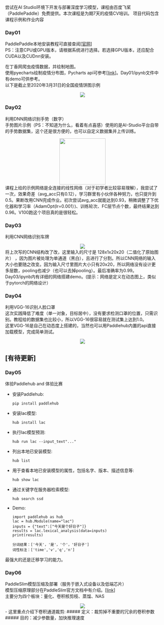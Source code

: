 尝试在AI Studio环境下开发与部署深度学习模型，课程由百度飞桨（PaddlePaddle）免费提供。本次课程是为期7天的疫情CV培训。
项目代码包含课程示例和作业内容
### Day01
PaddlePaddle本地安装教程可直接查阅[[官网](https://www.paddlepaddle.org.cn/documentation/docs/zh/install/index_cn.html)]  
PS：注意CPU或GPU版本，请根据系统进行选择。若选择GPU版本，还应配合CUDA以及CUDnn安装。  

在丁香网爬虫疫情数据，并绘制地图。  
使用pyecharts绘制疫情分布图，Pycharts api可参考[[link](https://pyecharts.org/#/zh-cn/)]。Day01/ipynb文件中有demo可供参考。  
以下是截止至2020年3月31日的全国疫情饼图示例  
<div align=center><img src="https://github.com/IDayday/AI-Studio-7days-CV_for_epidemic/blob/master/sample/%E7%96%AB%E6%83%85%E9%A5%BC%E5%9B%BE%E7%A4%BA%E4%BE%8B.png"/></div>   

### Day02
利用DNN网络识别手势（数字）  
手势图片示例（PS：不知道为什么，看着有点喜感）使用的是AI-Studio平台自带的手势数据集，这个还是很方便的，也可以自定义数据集并上传训练。  
<div align=center><img width="150" height="150" src="https://github.com/IDayday/AI-Studio-7days-CV_for_epidemic/blob/master/Day02/%E6%89%8B%E5%8A%BF.jpg"/></div>   
课程上给的示例网络是全连接的线性网络（对于初学者比较容易理解），我尝试了一次，效果奇差（avg_acc只有0.12），学习群里有小伙伴各种努力，也只提升到0.5。果断改用CNN完成作业。初次尝试avg_acc就能达到0.93，稍微调整了下优化器和学习率（AdamOpt(lr=0.001）)、训练轮次、FC层节点个数，最终结果达到0.96。V100跑这个项目真的是很轻松。   

### Day03
利用CNN网络识别车牌  
<div align=center><img src="https://github.com/IDayday/AI-Studio-7days-CV_for_epidemic/blob/master/Day03/%E8%BD%A6%E7%89%8C.png"/></div>  
将上次写的CNN结构改了改，这里输入的尺寸是 128x1x20x20（二值化了原始图片） ，因为图片被处理为单通道（黑白），且进行了分割。所以CNN网络的输入大小也要随之改变。因为输入尺寸里图片大小只有20x20，所以网络没有设计更多层数，pooling也减少（也可以去掉pooling）。最后准确率为0.99。Day03/ipynb内有详细的网络搭建demo。(提示：网络是定义在动态图上，类似于pytorch的网络设计）  

### Day04
利用VGG-16识别人脸口罩  
这次实践降低了难度（单一对象，目标居中），没有要求检测口罩的位置，只需识别。教程给的数据集也比较小，所以VGG-16很容易就在测试集上达到1.0。  
这里VGG-16是自己在动态度上搭建的，当然也可以用Paddlehub内置的api直接加载模型，完成简单测试。  
<div align=center><img src="https://github.com/IDayday/AI-Studio-7days-CV_for_epidemic/blob/master/Day04/infer_mask01.jpg"/></div>  

## [有待更新]
### Day05
体验Paddlehub and 体验比赛  
- 安装Paddlehub:
  ```
  pip install paddlehub
  ```
- 安装lac模型:
  ```
  hub install lac
  ```
- 执行lac模型预测:
  ```
  hub run lac --input_text"..."
  ```
- 列出本地已安装模型:
  ```
  hub list
  ```
- 用于查看本地已安装模型的属性，包括名字、版本、描述信息等:
  ```
  hub show lac
  ```
- 通过关键字在服务器检索模型:
  ```
  hub search ssd
  ```
- Demo:
  ```
  import paddlehub as hub
  lac = hub.Module(name="lac")
  inputs = {"text":["今天是个好日子"]}
  results = lac.lexical_analysis(data=inputs)
  print(results)
  ```
  ```
  分词结果：['今天'，'是'，'个'，'好日子']
  词性标注：['time','v','q','n']
  ```
最强大的还是迁移学习的能力。
### Day06
PaddleSlim模型压缩及部署（服务于嵌入式设备以及低端芯片）    
模型压缩原理部分在PaddleSlim官方文档中有介绍。[[link](https://paddlepaddle.github.io/PaddleSlim/algo/algo.html)]  
主要分为四个板块：量化、卷积核剪枝、蒸馏、NAS  
<div align=center><img src="https://github.com/IDayday/AI-Studio-7days-CV_for_epidemic-PaddlePaddle-/blob/master/sample/PaddleSlim.jpg"/></div>   
- 这里重点介绍下卷积通道裁剪:
##### 定义：裁剪掉不重要的冗余的卷积参数
##### 目的：减少参数量，加快推理速度

  
